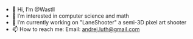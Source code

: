 - 👋 Hi, I’m @Wastll
- 👀 I’m interested in computer science and math
- 🌱 I’m currently working on "LaneShooter" a semi-3D pixel art shooter
- 📫 How to reach me: Email: andrej.luth@gmail.com

<!---
Wastll/Wastll is a ✨ special ✨ repository because its `README.md` (this file) appears on your GitHub profile.
You can click the Preview link to take a look at your changes.
--->

